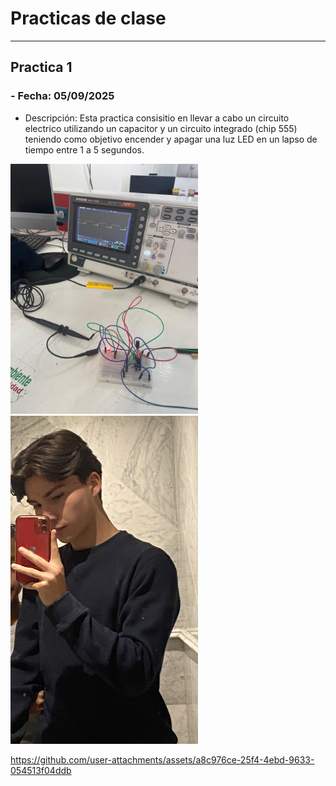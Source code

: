 # **Practicas de clase**
---
## **Practica 1**
### - **Fecha:** 05/09/2025

- Descripción: Esta practica consisitio en llevar a cabo un circuito electrico utilizando un capacitor y un circuito integrado (chip 555) teniendo como objetivo encender y apagar una luz LED en un lapso de tiempo entre 1 a 5 segundos.

<img src="recursos/imgs/practica1img.jfif" alt="Diagrama del sistema" width="300">

<img src="recursos/imgs/Abrahamfoto.jpg.jfif" alt="Diagrama del sistema" width="300">  

https://github.com/user-attachments/assets/a8c976ce-25f4-4ebd-9633-054513f04ddb



